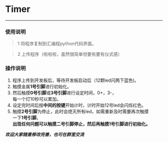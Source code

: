 # Timer
******
### 使用说明
 
 >1 将程序复制到汇编程python代码界面。

 >2 上传程序（啦啦啦，虽然很简单但要有要有仪式感）

### 操作说明
1. 程序上传到开发板后，等待开发板启动后（12颗led闪两下蓝色)。
2. 触摸金属**1号引脚**进行初始化。
3. 然后触摸**0号引脚**或**3号引脚**进行设定时间，0+，3-，  
每一个灯10秒可以累加。     
4. 设定完时间后按**中间的按键**开始计时，计时开始12号led会闪烁红色。
5. 触摸**2号引脚**为停止，此时会熄灭所有led，如需重新及时需要再次触摸  
 一下**1号引脚**。  
 **出现任何问题可以触摸二号引脚停止，然后再触摸1号引脚进行初始化。**
  
  ***欢迎大家随意修改完善，也可在群里交流***